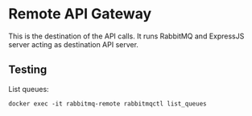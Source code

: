 # Remote API Gateway

This is the destination of the API calls. It runs RabbitMQ and ExpressJS server acting as destination API server. 

## Testing

List queues:

```
docker exec -it rabbitmq-remote rabbitmqctl list_queues
```